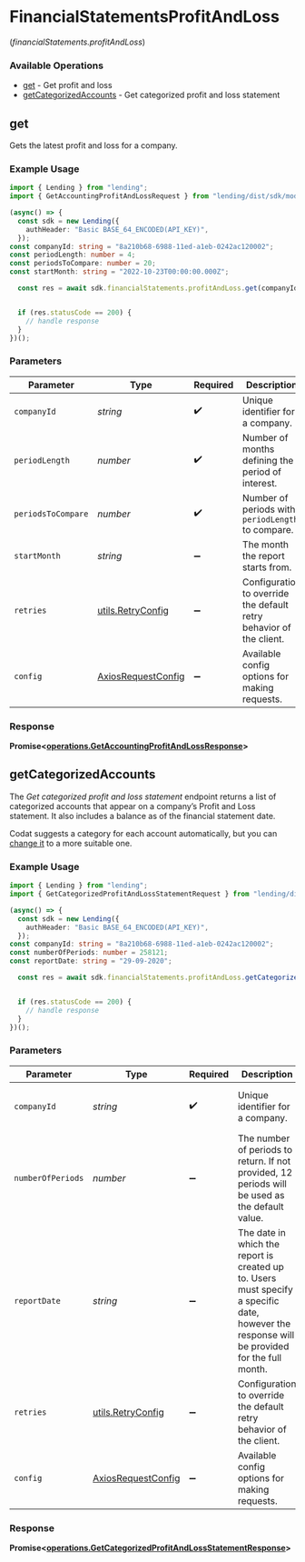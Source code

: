 # FinancialStatementsProfitAndLoss
(*financialStatements.profitAndLoss*)

### Available Operations

* [get](#get) - Get profit and loss
* [getCategorizedAccounts](#getcategorizedaccounts) - Get categorized profit and loss statement

## get

Gets the latest profit and loss for a company.

### Example Usage

```typescript
import { Lending } from "lending";
import { GetAccountingProfitAndLossRequest } from "lending/dist/sdk/models/operations";

(async() => {
  const sdk = new Lending({
    authHeader: "Basic BASE_64_ENCODED(API_KEY)",
  });
const companyId: string = "8a210b68-6988-11ed-a1eb-0242ac120002";
const periodLength: number = 4;
const periodsToCompare: number = 20;
const startMonth: string = "2022-10-23T00:00:00.000Z";

  const res = await sdk.financialStatements.profitAndLoss.get(companyId, periodLength, periodsToCompare, startMonth);


  if (res.statusCode == 200) {
    // handle response
  }
})();
```

### Parameters

| Parameter                                                           | Type                                                                | Required                                                            | Description                                                         | Example                                                             |
| ------------------------------------------------------------------- | ------------------------------------------------------------------- | ------------------------------------------------------------------- | ------------------------------------------------------------------- | ------------------------------------------------------------------- |
| `companyId`                                                         | *string*                                                            | :heavy_check_mark:                                                  | Unique identifier for a company.                                    | 8a210b68-6988-11ed-a1eb-0242ac120002                                |
| `periodLength`                                                      | *number*                                                            | :heavy_check_mark:                                                  | Number of months defining the period of interest.                   | 4                                                                   |
| `periodsToCompare`                                                  | *number*                                                            | :heavy_check_mark:                                                  | Number of periods with `periodLength` to compare.                   | 20                                                                  |
| `startMonth`                                                        | *string*                                                            | :heavy_minus_sign:                                                  | The month the report starts from.                                   | 2022-10-23T00:00:00.000Z                                            |
| `retries`                                                           | [utils.RetryConfig](../../models/utils/retryconfig.md)              | :heavy_minus_sign:                                                  | Configuration to override the default retry behavior of the client. |                                                                     |
| `config`                                                            | [AxiosRequestConfig](https://axios-http.com/docs/req_config)        | :heavy_minus_sign:                                                  | Available config options for making requests.                       |                                                                     |


### Response

**Promise<[operations.GetAccountingProfitAndLossResponse](../../models/operations/getaccountingprofitandlossresponse.md)>**


## getCategorizedAccounts

The *Get categorized profit and loss statement* endpoint returns a list of categorized accounts that appear on a company’s Profit and Loss statement. It also includes a balance as of the financial statement date.

Codat suggests a category for each account automatically, but you can [change it](https://docs.codat.io/lending/enhanced-financials/overview#categorize-accounts) to a more suitable one.

### Example Usage

```typescript
import { Lending } from "lending";
import { GetCategorizedProfitAndLossStatementRequest } from "lending/dist/sdk/models/operations";

(async() => {
  const sdk = new Lending({
    authHeader: "Basic BASE_64_ENCODED(API_KEY)",
  });
const companyId: string = "8a210b68-6988-11ed-a1eb-0242ac120002";
const numberOfPeriods: number = 258121;
const reportDate: string = "29-09-2020";

  const res = await sdk.financialStatements.profitAndLoss.getCategorizedAccounts(companyId, numberOfPeriods, reportDate);


  if (res.statusCode == 200) {
    // handle response
  }
})();
```

### Parameters

| Parameter                                                                                                                                    | Type                                                                                                                                         | Required                                                                                                                                     | Description                                                                                                                                  | Example                                                                                                                                      |
| -------------------------------------------------------------------------------------------------------------------------------------------- | -------------------------------------------------------------------------------------------------------------------------------------------- | -------------------------------------------------------------------------------------------------------------------------------------------- | -------------------------------------------------------------------------------------------------------------------------------------------- | -------------------------------------------------------------------------------------------------------------------------------------------- |
| `companyId`                                                                                                                                  | *string*                                                                                                                                     | :heavy_check_mark:                                                                                                                           | Unique identifier for a company.                                                                                                             | 8a210b68-6988-11ed-a1eb-0242ac120002                                                                                                         |
| `numberOfPeriods`                                                                                                                            | *number*                                                                                                                                     | :heavy_minus_sign:                                                                                                                           | The number of periods to return. If not provided, 12 periods will be used as the default value.                                              |                                                                                                                                              |
| `reportDate`                                                                                                                                 | *string*                                                                                                                                     | :heavy_minus_sign:                                                                                                                           | The date in which the report is created up to. Users must specify a specific date, however the response will be provided for the full month. | 29-09-2020                                                                                                                                   |
| `retries`                                                                                                                                    | [utils.RetryConfig](../../models/utils/retryconfig.md)                                                                                       | :heavy_minus_sign:                                                                                                                           | Configuration to override the default retry behavior of the client.                                                                          |                                                                                                                                              |
| `config`                                                                                                                                     | [AxiosRequestConfig](https://axios-http.com/docs/req_config)                                                                                 | :heavy_minus_sign:                                                                                                                           | Available config options for making requests.                                                                                                |                                                                                                                                              |


### Response

**Promise<[operations.GetCategorizedProfitAndLossStatementResponse](../../models/operations/getcategorizedprofitandlossstatementresponse.md)>**

